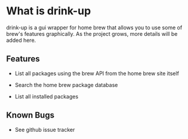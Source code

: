 # What is drink-up

drink-up is a gui wrapper for home brew that allows you to use some of brew's features graphically. As the project grows, more details will be added here.

## Features
- List all packages using the brew API from the home brew site itself

- Search the home brew package database
- List all installed packages
## Known Bugs
- See github issue tracker
